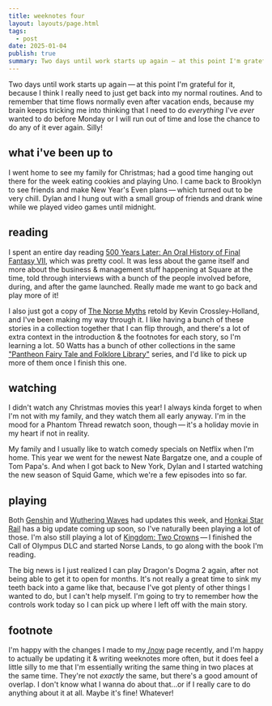 ```yaml
---
title: weeknotes four
layout: layouts/page.html
tags:
  - post
date: 2025-01-04
publish: true
summary: Two days until work starts up again — at this point I'm grateful for it, because I think I really need to just get back into my normal routines.
---
```

Two days until work starts up again — at this point I'm grateful for it, because I think I really need to just get back into my normal routines. And to remember that time flows normally even after vacation ends, because my brain keeps tricking me into thinking that I need to do *everything* I've *ever* wanted to do before Monday or I will run out of time and lose the chance to do any of it ever again. Silly!

## what i've been up to
I went home to see my family for Christmas; had a good time hanging out there for the week eating cookies and playing Uno. I came back to Brooklyn to see friends and make New Year's Even plans — which turned out to be very chill. Dylan and I hung out with a small group of friends and drank wine while we played video games until midnight. 

## reading
I spent an entire day reading [500 Years Later: An Oral History of Final Fantasy VII](https://readonlymemory.com/shop/book/500-years-2nd-edition/), which was pretty cool. It was less about the game itself and more about the business & management stuff happening at Square at the time, told through interviews with a bunch of the people involved before, during, and after the game launched. Really made me want to go back and play more of it! 

I also just got a copy of [The Norse Myths](https://50wattsbooks.com/products/the-norse-myths-the-pantheon-fairy-tale-and-folklore-library) retold by Kevin Crossley-Holland, and I've been making my way through it. I like having a bunch of these stories in a collection together that I can flip through, and there's a lot of extra context in the introduction & the footnotes for each story, so I'm learning a lot. 50 Watts has a bunch of other collections in the same ["Pantheon Fairy Tale and Folklore Library"](https://50wattsbooks.com/search?q=pantheon+folk) series, and I'd like to pick up more of them once I finish this one.

## watching
I didn't watch any Christmas movies this year! I always kinda forget to when I'm not with my family, and they watch them all early anyway. I'm in the mood for a Phantom Thread rewatch soon, though — it's a holiday movie in my heart if not in reality. 

My family and I usually like to watch comedy specials on Netflix when I'm home. This year we went for the newest Nate Bargatze one, and a couple of Tom Papa's. And when I got back to New York, Dylan and I started watching the new season of Squid Game, which we're a few episodes into so far.

## playing
Both [Genshin](../../../games/Genshin/index.md) and [Wuthering Waves](../../../games/playing/Wuthering%20Waves/index.md) had updates this week, and [Honkai Star Rail](../../../games/playing/Honkai%20Star%20Rail/index.md) has a big update coming up soon, so I've naturally been playing a lot of those. I'm also still playing a lot of [Kingdom: Two Crowns](../3/index.md) — I finished the Call of Olympus DLC and started Norse Lands, to go along with the book I'm reading.

The big news is I just realized I can play Dragon's Dogma 2 again, after not being able to get it to open for months. It's not really a great time to sink my teeth back into a game like that, because I've got plenty of other things I wanted to do, but I can't help myself. I'm going to try to remember how the controls work today so I can pick up where I left off with the main story. 

## footnote
I'm happy with the changes I made to my[ /now](/now) page recently, and I'm happy to actually be updating it & writing weeknotes more often, but it does feel a little silly to me that I'm essentially writing the same thing in two places at the same time. They're not *exactly* the same, but there's a good amount of overlap. I don't know what I wanna do about that...or if I really care to do anything about it at all. Maybe it's fine! Whatever!